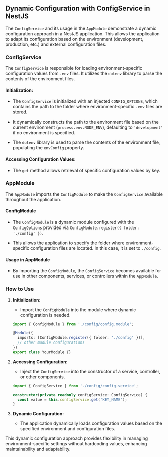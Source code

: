 ## Dynamic Configuration with ConfigService in NestJS

The `ConfigService` and its usage in the `AppModule` demonstrate a dynamic configuration approach in a NestJS application. This allows the application to adapt its configuration based on the environment (development, production, etc.) and external configuration files.

### ConfigService

The `ConfigService` is responsible for loading environment-specific configuration values from `.env` files. It utilizes the `dotenv` library to parse the contents of the environment files.

#### Initialization:

- The `ConfigService` is initialized with an injected `CONFIG_OPTIONS`, which contains the path to the folder where environment-specific `.env` files are stored.

- It dynamically constructs the path to the environment file based on the current environment (`process.env.NODE_ENV`), defaulting to `'development'` if no environment is specified.

- The `dotenv` library is used to parse the contents of the environment file, populating the `envConfig` property.

#### Accessing Configuration Values:

- The `get` method allows retrieval of specific configuration values by key.

### AppModule

The `AppModule` imports the `ConfigModule` to make the `ConfigService` available throughout the application.

#### ConfigModule

- The `ConfigModule` is a dynamic module configured with the `ConfigOptions` provided via `ConfigModule.register({ folder: './config' })`.

- This allows the application to specify the folder where environment-specific configuration files are located. In this case, it is set to `./config`.

#### Usage in AppModule

- By importing the `ConfigModule`, the `ConfigService` becomes available for use in other components, services, or controllers within the `AppModule`.

### How to Use

1. **Initialization:**
   - Import the `ConfigModule` into the module where dynamic configuration is needed.

   ```typescript
   import { ConfigModule } from './config/config.module';

   @Module({
     imports: [ConfigModule.register({ folder: './config' })],
     // other module configurations
   })
   export class YourModule {}
   ```

2. **Accessing Configuration:**
   - Inject the `ConfigService` into the constructor of a service, controller, or other components.

   ```typescript
   import { ConfigService } from './config/config.service';

   constructor(private readonly configService: ConfigService) {
     const value = this.configService.get('KEY_NAME');
   }
   ```

3. **Dynamic Configuration:**
   - The application dynamically loads configuration values based on the specified environment and configuration files.

This dynamic configuration approach provides flexibility in managing environment-specific settings without hardcoding values, enhancing maintainability and adaptability.
